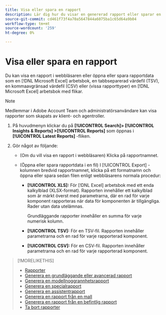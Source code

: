 ```yaml
---
title: Visa eller spara en rapport
description: Lär dig hur du visar en genererad rapport eller sparar en rapport som en fil.
source-git-commit: cd461f73f4a70a5647844a6075ba1c65d64a9b04
workflow-type: tm+mt
source-wordcount: '259'
ht-degree: 0%

---
```


# Visa eller spara en rapport

Du kan visa en rapport i webbläsaren eller öppna eller spara rapportdata som en [!DNL Microsoft Excel] arbetsbok, en tabbseparerad värdefil (TSV), en kommaavgränsad värdefil (CSV) eller (vissa rapporttyper) en [!DNL Microsoft Excel] arbetsbok med flikar.

>[!NOTE]
>
>Medlemmar i Adobe Account Team och administratörsanvändare kan visa rapporter som skapats av klient- och agentroller.

1. På huvudmenyn klickar du på **[!UICONTROL Search]> [!UICONTROL Insights & Reports] >[!UICONTROL Reports]** som öppnas i **[!UICONTROL Latest Reports]** -fliken.

1. Gör något av följande:

   * (Om du vill visa en rapport i webbläsaren) Klicka på rapportnamnet.

   * (Öppna eller spara rapportdata i en fil) I [!UICONTROL Export] -kolumnen bredvid rapportnamnet, klicka på ett formatnamn och öppna eller spara sedan filen enligt webbläsarens normala procedur:

      * **[!UICONTROL XLS]:**   För [!DNL Excel] arbetsbok med ett enda kalkylblad (XLSX-format). Rapporten innehåller ett kalkylblad som är märkt överst med parametrarna, där en rad för varje komponent rapporteras när data för komponenten är tillgängliga. Rader utan data utelämnas.

         Grundläggande rapporter innehåller en summa för varje numerisk kolumn.

      * **[!UICONTROL TSV]:** För en TSV-fil. Rapporten innehåller parametrarna och en rad för varje rapporterad komponent.

      * **[!UICONTROL CSV]:**   För en CSV-fil. Rapporten innehåller parametrarna och en rad för varje rapporterad komponent.

>[!MORELIKETHIS]
>
>* [Rapporter](/help/search-social-commerce/reports/report-about.md)
>* [Generera en grundläggande eller avancerad rapport](/help/search-social-commerce/reports/management/basic-advanced/basic-advanced-report-generate.md)
>* [Generera en modellnoggrannhetsrapport](/help/search-social-commerce/reports/management/model-accuracy/model-accuracy-report-generate.md)
>* [Generera en specialrapport](/help/search-social-commerce/reports/management/specialty/specialty-report-generate.md)
>* [Generera en assistentrapport](/help/search-social-commerce/reports/management/assist/assist-report-generate.md)
>* [Generera en rapport från en mall](/help/search-social-commerce/reports/management/report-generate-from-template.md)
>* [Generera en rapport från en befintlig rapport](/help/search-social-commerce/reports/management/report-generate-from-existing.md)
>* [Ta bort rapporter](/help/search-social-commerce/reports/management/report-delete.md)

